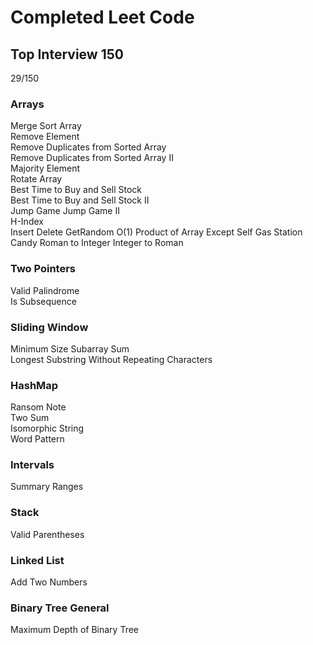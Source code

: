 # Completed Leet Code
## Top Interview 150
29/150
### Arrays
Merge Sort Array  
Remove Element  
Remove Duplicates from Sorted Array  
Remove Duplicates from Sorted Array II  
Majority Element  
Rotate Array  
Best Time to Buy and Sell Stock  
Best Time to Buy and Sell Stock II  
Jump Game
Jump Game II  
H-Index  
Insert Delete GetRandom O(1)
Product of Array Except Self
Gas Station
Candy
Roman to Integer
Integer to Roman
### Two Pointers
Valid Palindrome  
Is Subsequence
### Sliding Window
Minimum Size Subarray Sum  
Longest Substring Without Repeating Characters
### HashMap
Ransom Note  
Two Sum  
Isomorphic String  
Word Pattern  
### Intervals
Summary Ranges  
### Stack
Valid Parentheses  
### Linked List  
Add Two Numbers
### Binary Tree General
Maximum Depth of Binary Tree  
